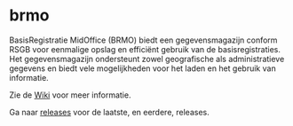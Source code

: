 # brmo
BasisRegistratie MidOffice (BRMO) biedt een gegevensmagazijn conform RSGB voor eenmalige opslag en efficiënt gebruik van de basisregistraties. Het gegevensmagazijn ondersteunt zowel geografische als administratieve gegevens en biedt vele mogelijkheden voor het laden en het gebruik van informatie.

Zie de [Wiki](https://github.com/B3Partners/brmo/wiki) voor meer informatie.

Ga naar [releases](https://github.com/B3Partners/brmo/releases) voor de laatste, en eerdere, releases.
